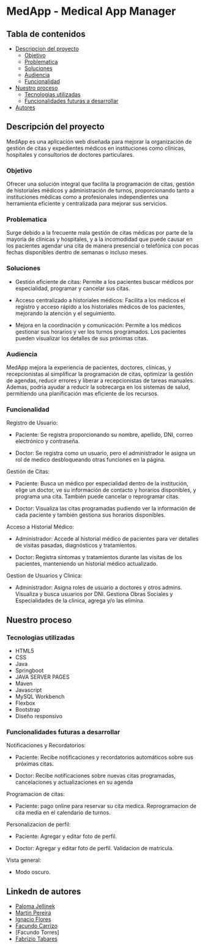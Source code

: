 # MedApp - Medical App Manager



## Tabla de contenidos

- [Descripcion del proyecto](#descripcion)
  - [Objetivo](#objetivo)
  - [Problematica](#problematica)
  - [Soluciones](#soluciones)
  - [Audiencia](#audiencia)
  - [Funcionalidad](#funcionalidad)
- [Nuestro proceso](#proceso)
  - [Tecnologias utilizadas](#tecnologias)
  - [Funcionalidades futuras a desarrollar](#funcionalidadesFuturas)
- [Autores](#autores)

## Descripción del proyecto

MedApp es una aplicación web diseñada para mejorar la organización de gestión de citas y expedientes médicos en instituciones como clínicas, hospitales y consultorios de doctores particulares.

### Objetivo
Ofrecer una solución integral que facilita la programación de citas, gestión de historiales médicos y administración de turnos, proporcionando tanto a instituciones médicas como a profesionales independientes una herramienta eficiente y centralizada para mejorar sus servicios.

### Problematica

Surge debido a la frecuente mala gestión de citas médicas por parte de la mayoría de clínicas y hospitales, y a la incomodidad que puede causar en los pacientes agendar una cita de manera presencial o telefónica con pocas fechas disponibles dentro de semanas o incluso meses.

### Soluciones

- Gestión eficiente de citas:
Permite a los pacientes buscar médicos por especialidad, programar y cancelar sus citas.

- Acceso centralizado a historiales médicos:
Facilita a los médicos el registro y acceso rápido a los historiales médicos de los pacientes, mejorando la atención y el seguimiento.

- Mejora en la coordinación y comunicación:
Permite a los médicos gestionar sus horarios y ver los turnos programados.
Los pacientes pueden visualizar los detalles de sus próximas citas.

### Audiencia

MedApp mejora la experiencia de pacientes, doctores, clínicas, y recepcionistas al simplificar la programación de citas, optimizar la gestión de agendas, reducir errores y liberar a recepcionistas de tareas manuales. Ademas, podria ayudar a reducir la sobrecarga en los sistemas de salud, permitiendo una planificación mas eficiente de los recursos.

### Funcionalidad

Registro de Usuario:

- Paciente: Se registra proporcionando su nombre, 
apellido, DNI, correo electrónico y contraseña.

- Doctor: Se registra como un usuario, pero el 
administrador le asigna un rol de medico desbloqueando otras 
funciones en la página.

Gestión de Citas:

- Paciente: Busca un médico por especialidad dentro de la 
institución, elige un doctor, ve su información de contacto y 
horarios disponibles, y programa una cita. También puede 
cancelar o reprogramar citas.

- Doctor: Visualiza las citas programadas pudiendo ver la 
información de cada paciente y también gestiona sus horarios 
disponibles.

Acceso a Historial Médico:

- Administrador: Accede al historial médico de pacientes para
ver detalles de visitas pasadas, diagnósticos y tratamientos.

- Doctor: Registra síntomas y tratamientos durante las visitas de 
los pacientes, manteniendo un historial médico actualizado.

Gestion de Usuarios y Clinica:

- Administrador: Asigna roles de usuario a doctores y otros admins. Visualiza y busca usuarios por DNI. Gestiona Obras Sociales y Especialidades de la clinica, agrega y/o las elimina.

## Nuestro proceso

### Tecnologias utilizadas

- HTML5
- CSS
- Java
- Springboot
- JAVA SERVER PAGES
- Maven
- Javascript
- MySQL Workbench
- Flexbox
- Bootstrap
- Diseño responsivo

### Funcionalidades futuras a desarrollar

Notificaciones y Recordatorios:

- Paciente: Recibe notificaciones y recordatorios automáticos 
sobre sus próximas citas.

- Doctor: Recibe notificaciones sobre nuevas citas programadas, 
cancelaciones y actualizaciones en su agenda

Programacion de citas:

- Paciente: pago online para reservar su cita medica. Reprogramacion de cita media en el calendario de turnos.

Personalizacion de perfil:

- Paciente: Agregar y editar foto de perfil.

- Doctor: Agregar y editar foto de perfil. Validacion de matricula.

Vista general:

- Modo oscuro.

## Linkedn de autores

- [Paloma Jellinek](www.linkedin.com/in/palomajellinek)
- [Martin Pereira](https://www.linkedin.com/in/martin-pereira-39009b227/)
- [Ignacio Flores](https://www.linkedin.com/in/ignacio-flores-lera/)
- [Facundo Carrizo](https://www.linkedin.com/in/facu14carrizo/)
- [Facundo Torres]
- [Fabrizio Tabares](https://www.linkedin.com/in/fabrizio-tabares/)
  
